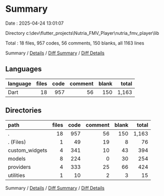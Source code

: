 # Summary

Date : 2025-04-24 13:01:07

Directory c:\\dev\\flutter_projects\\Nutria_FMV_Player\\nutria_fmv_player\\lib

Total : 18 files,  957 codes, 56 comments, 150 blanks, all 1163 lines

Summary / [Details](details.md) / [Diff Summary](diff.md) / [Diff Details](diff-details.md)

## Languages
| language | files | code | comment | blank | total |
| :--- | ---: | ---: | ---: | ---: | ---: |
| Dart | 18 | 957 | 56 | 150 | 1,163 |

## Directories
| path | files | code | comment | blank | total |
| :--- | ---: | ---: | ---: | ---: | ---: |
| . | 18 | 957 | 56 | 150 | 1,163 |
| . (Files) | 1 | 49 | 19 | 8 | 76 |
| custom_widgets | 4 | 341 | 10 | 43 | 394 |
| models | 8 | 224 | 0 | 30 | 254 |
| providers | 4 | 333 | 25 | 66 | 424 |
| utilities | 1 | 10 | 2 | 3 | 15 |

Summary / [Details](details.md) / [Diff Summary](diff.md) / [Diff Details](diff-details.md)